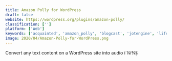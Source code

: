 ```yaml
---
title: Amazon Polly for WordPress
draft: false 
website: https://wordpress.org/plugins/amazon-polly/
classification: ['']
platform: ['Web']
keywords: ['acquainted', 'amazon_polly', 'blogcast', 'jotengine', 'lifelike_voices_text_to_speech', 'listle_for_writers', 'naturalreader', 'play.ht', 'pocket_listen', 'pronounce_for_whatsapp', 'snips_voice_platform', 'speakpage', 'voysis', 'elocance', 'smartly.ai_smartly.ai']
image: 2020/04/Amazon-Polly-for-WordPress.png
---
```

Convert any text content on a WordPress site into audio í ¼í¾§